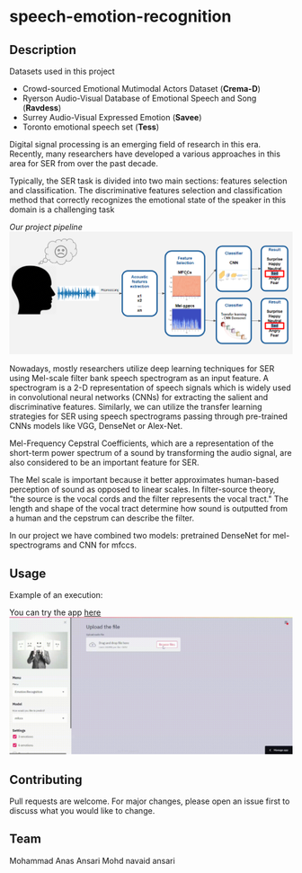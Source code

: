 # speech-emotion-recognition
## Description


Datasets used in this project
* Crowd-sourced Emotional Mutimodal Actors Dataset (**Crema-D**)
* Ryerson Audio-Visual Database of Emotional Speech and Song (**Ravdess**)
* Surrey Audio-Visual Expressed Emotion (**Savee**)
* Toronto emotional speech set (**Tess**)

Digital signal processing is an emerging field of research in this era. Recently, many researchers have developed a various approaches in this area for SER from over the past decade.

Typically, the SER task is divided into two main sections: features selection and classification. The discriminative features selection and classification method that correctly recognizes the emotional state of the speaker in this domain is a challenging task

*Our project pipeline*
![img](images/schema.png)

Nowadays, mostly researchers utilize deep learning techniques for SER using Mel-scale filter bank speech spectrogram as an input feature. A spectrogram is a 2-D representation of speech signals which is widely used in convolutional neural networks (CNNs) for extracting the salient and discriminative features. Similarly, we can utilize the transfer learning strategies for SER using speech spectrograms passing through pre-trained CNNs models like VGG, DenseNet or Alex-Net. 

Mel-Frequency Cepstral Coefficients, which are a representation of the short-term power spectrum of a sound by transforming the audio signal, are also considered to be an important feature for SER.

The Mel scale is important because it better approximates human-based perception of sound as opposed to linear scales. In filter-source theory, "the source is the vocal cords and the filter represents the vocal tract." The length and shape of the vocal tract determine how sound is outputted from a human and the cepstrum can describe the filter. 

In our project we have combined two models: pretrained DenseNet for mel-spectrograms and CNN for mfccs. 



## Usage
Example of an execution:

You can try the app [here](https://share.streamlit.io/anasjy/speech-emotion-recognition/main/app.py)
![Alt Text](demo2.gif)


## Contributing
Pull requests are welcome. For major changes, please open an issue first to discuss what you would like to change.

## Team
Mohammad Anas Ansari
Mohd navaid ansari
